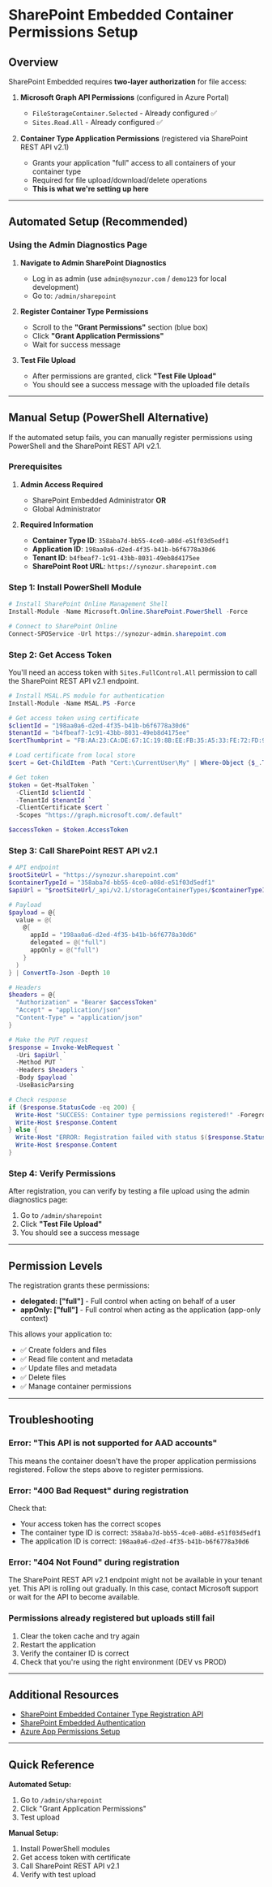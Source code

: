# SharePoint Embedded Container Permissions Setup

## Overview

SharePoint Embedded requires **two-layer authorization** for file access:

1. **Microsoft Graph API Permissions** (configured in Azure Portal)
   - `FileStorageContainer.Selected` - Already configured ✅
   - `Sites.Read.All` - Already configured ✅

2. **Container Type Application Permissions** (registered via SharePoint REST API v2.1)
   - Grants your application "full" access to all containers of your container type
   - Required for file upload/download/delete operations
   - **This is what we're setting up here**

---

## Automated Setup (Recommended)

### Using the Admin Diagnostics Page

1. **Navigate to Admin SharePoint Diagnostics**
   - Log in as admin (use `admin@synozur.com` / `demo123` for local development)
   - Go to: `/admin/sharepoint`

2. **Register Container Type Permissions**
   - Scroll to the **"Grant Permissions"** section (blue box)
   - Click **"Grant Application Permissions"**
   - Wait for success message

3. **Test File Upload**
   - After permissions are granted, click **"Test File Upload"**
   - You should see a success message with the uploaded file details

---

## Manual Setup (PowerShell Alternative)

If the automated setup fails, you can manually register permissions using PowerShell and the SharePoint REST API v2.1.

### Prerequisites

1. **Admin Access Required**
   - SharePoint Embedded Administrator **OR**
   - Global Administrator

2. **Required Information**
   - **Container Type ID**: `358aba7d-bb55-4ce0-a08d-e51f03d5edf1`
   - **Application ID**: `198aa0a6-d2ed-4f35-b41b-b6f6778a30d6`
   - **Tenant ID**: `b4fbeaf7-1c91-43bb-8031-49eb8d4175ee`
   - **SharePoint Root URL**: `https://synozur.sharepoint.com`

### Step 1: Install PowerShell Module

```powershell
# Install SharePoint Online Management Shell
Install-Module -Name Microsoft.Online.SharePoint.PowerShell -Force

# Connect to SharePoint Online
Connect-SPOService -Url https://synozur-admin.sharepoint.com
```

### Step 2: Get Access Token

You'll need an access token with `Sites.FullControl.All` permission to call the SharePoint REST API v2.1 endpoint.

```powershell
# Install MSAL.PS module for authentication
Install-Module -Name MSAL.PS -Force

# Get access token using certificate
$clientId = "198aa0a6-d2ed-4f35-b41b-b6f6778a30d6"
$tenantId = "b4fbeaf7-1c91-43bb-8031-49eb8d4175ee"
$certThumbprint = "FB:AA:23:CA:DE:67:1C:19:8B:EE:FB:35:A5:33:FE:72:FD:94:7E:7B" # Remove colons

# Load certificate from local store
$cert = Get-ChildItem -Path "Cert:\CurrentUser\My" | Where-Object {$_.Thumbprint -eq $certThumbprint.Replace(":", "")}

# Get token
$token = Get-MsalToken `
  -ClientId $clientId `
  -TenantId $tenantId `
  -ClientCertificate $cert `
  -Scopes "https://graph.microsoft.com/.default"

$accessToken = $token.AccessToken
```

### Step 3: Call SharePoint REST API v2.1

```powershell
# API endpoint
$rootSiteUrl = "https://synozur.sharepoint.com"
$containerTypeId = "358aba7d-bb55-4ce0-a08d-e51f03d5edf1"
$apiUrl = "$rootSiteUrl/_api/v2.1/storageContainerTypes/$containerTypeId/applicationPermissions"

# Payload
$payload = @{
  value = @(
    @{
      appId = "198aa0a6-d2ed-4f35-b41b-b6f6778a30d6"
      delegated = @("full")
      appOnly = @("full")
    }
  )
} | ConvertTo-Json -Depth 10

# Headers
$headers = @{
  "Authorization" = "Bearer $accessToken"
  "Accept" = "application/json"
  "Content-Type" = "application/json"
}

# Make the PUT request
$response = Invoke-WebRequest `
  -Uri $apiUrl `
  -Method PUT `
  -Headers $headers `
  -Body $payload `
  -UseBasicParsing

# Check response
if ($response.StatusCode -eq 200) {
  Write-Host "SUCCESS: Container type permissions registered!" -ForegroundColor Green
  Write-Host $response.Content
} else {
  Write-Host "ERROR: Registration failed with status $($response.StatusCode)" -ForegroundColor Red
  Write-Host $response.Content
}
```

### Step 4: Verify Permissions

After registration, you can verify by testing a file upload using the admin diagnostics page:

1. Go to `/admin/sharepoint`
2. Click **"Test File Upload"**
3. You should see a success message

---

## Permission Levels

The registration grants these permissions:

- **delegated: ["full"]** - Full control when acting on behalf of a user
- **appOnly: ["full"]** - Full control when acting as the application (app-only context)

This allows your application to:
- ✅ Create folders and files
- ✅ Read file content and metadata
- ✅ Update files and metadata
- ✅ Delete files
- ✅ Manage container permissions

---

## Troubleshooting

### Error: "This API is not supported for AAD accounts"

This means the container doesn't have the proper application permissions registered. Follow the steps above to register permissions.

### Error: "400 Bad Request" during registration

Check that:
- Your access token has the correct scopes
- The container type ID is correct: `358aba7d-bb55-4ce0-a08d-e51f03d5edf1`
- The application ID is correct: `198aa0a6-d2ed-4f35-b41b-b6f6778a30d6`

### Error: "404 Not Found" during registration

The SharePoint REST API v2.1 endpoint might not be available in your tenant yet. This API is rolling out gradually. In this case, contact Microsoft support or wait for the API to become available.

### Permissions already registered but uploads still fail

1. Clear the token cache and try again
2. Restart the application
3. Verify the container ID is correct
4. Check that you're using the right environment (DEV vs PROD)

---

## Additional Resources

- [SharePoint Embedded Container Type Registration API](https://learn.microsoft.com/en-us/sharepoint/dev/embedded/getting-started/register-api-documentation)
- [SharePoint Embedded Authentication](https://learn.microsoft.com/en-us/sharepoint/dev/embedded/concepts/app-concepts/auth)
- [Azure App Permissions Setup](./AZURE_APP_PERMISSIONS_SETUP.md)

---

## Quick Reference

**Automated Setup:**
1. Go to `/admin/sharepoint`
2. Click "Grant Application Permissions"
3. Test upload

**Manual Setup:**
1. Install PowerShell modules
2. Get access token with certificate
3. Call SharePoint REST API v2.1
4. Verify with test upload
